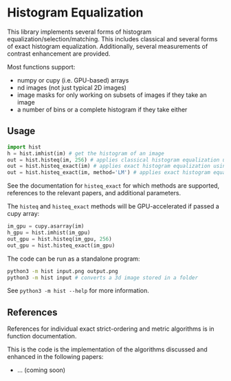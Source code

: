 Histogram Equalization
======================

This library implements several forms of histogram equalization/selection/matching. This includes classical and several forms of exact histogram equalization. Additionally, several measurements of contrast enhancement are provided.

Most functions support:
 * numpy or cupy (i.e. GPU-based) arrays
 * nd images (not just typical 2D images)
 * image masks for only working on subsets of images if they take an image
 * a number of bins or a complete histogram if they take either

Usage
-----
```python
import hist
h = hist.imhist(im) # get the histogram of an image
out = hist.histeq(im, 256) # applies classical histogram equalization using 256 bins (deafult is 64 to match MATLAB)
out = hist.histeq_exact(im) # applies exact histogram equalization using 256 bins (default) with VA method
out = hist.histeq_exact(im, method='LM') # applies exact histogram equalization using 256 bins (default) with LM method
```
See the documentation for `histeq_exact` for which methods are supported, references to the relevant papers, and additional parameters.

The `histeq` and `histeq_exact` methods will be GPU-accelerated if passed a cupy array:
```python
im_gpu = cupy.asarray(im)
h_gpu = hist.imhist(im_gpu)
out_gpu = hist.histeq(im_gpu, 256)
out_gpu = hist.histeq_exact(im_gpu)
```

The code can be run as a standalone program:
```sh
python3 -m hist input.png output.png
python3 -m hist input # converts a 3d image stored in a folder
```
See `python3 -m hist --help` for more information.

References
----------
References for individual exact strict-ordering and metric algorithms is in function documentation.

This is the code is the implementation of the algorithms discussed and enhanced in the following papers:
 * ... (coming soon)

